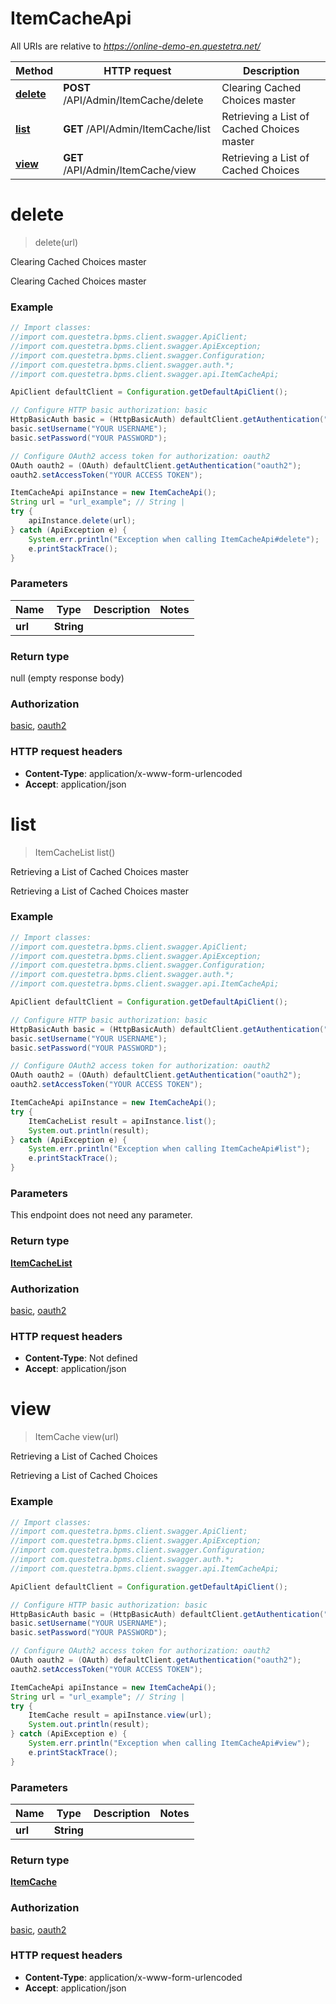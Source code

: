 # ItemCacheApi

All URIs are relative to *https://online-demo-en.questetra.net/*

Method | HTTP request | Description
------------- | ------------- | -------------
[**delete**](ItemCacheApi.md#delete) | **POST** /API/Admin/ItemCache/delete | Clearing Cached Choices master
[**list**](ItemCacheApi.md#list) | **GET** /API/Admin/ItemCache/list | Retrieving a List of Cached Choices master
[**view**](ItemCacheApi.md#view) | **GET** /API/Admin/ItemCache/view | Retrieving a List of Cached Choices


<a name="delete"></a>
# **delete**
> delete(url)

Clearing Cached Choices master

Clearing Cached Choices master

### Example
```java
// Import classes:
//import com.questetra.bpms.client.swagger.ApiClient;
//import com.questetra.bpms.client.swagger.ApiException;
//import com.questetra.bpms.client.swagger.Configuration;
//import com.questetra.bpms.client.swagger.auth.*;
//import com.questetra.bpms.client.swagger.api.ItemCacheApi;

ApiClient defaultClient = Configuration.getDefaultApiClient();

// Configure HTTP basic authorization: basic
HttpBasicAuth basic = (HttpBasicAuth) defaultClient.getAuthentication("basic");
basic.setUsername("YOUR USERNAME");
basic.setPassword("YOUR PASSWORD");

// Configure OAuth2 access token for authorization: oauth2
OAuth oauth2 = (OAuth) defaultClient.getAuthentication("oauth2");
oauth2.setAccessToken("YOUR ACCESS TOKEN");

ItemCacheApi apiInstance = new ItemCacheApi();
String url = "url_example"; // String | 
try {
    apiInstance.delete(url);
} catch (ApiException e) {
    System.err.println("Exception when calling ItemCacheApi#delete");
    e.printStackTrace();
}
```

### Parameters

Name | Type | Description  | Notes
------------- | ------------- | ------------- | -------------
 **url** | **String**|  |

### Return type

null (empty response body)

### Authorization

[basic](../README.md#basic), [oauth2](../README.md#oauth2)

### HTTP request headers

 - **Content-Type**: application/x-www-form-urlencoded
 - **Accept**: application/json

<a name="list"></a>
# **list**
> ItemCacheList list()

Retrieving a List of Cached Choices master

Retrieving a List of Cached Choices master

### Example
```java
// Import classes:
//import com.questetra.bpms.client.swagger.ApiClient;
//import com.questetra.bpms.client.swagger.ApiException;
//import com.questetra.bpms.client.swagger.Configuration;
//import com.questetra.bpms.client.swagger.auth.*;
//import com.questetra.bpms.client.swagger.api.ItemCacheApi;

ApiClient defaultClient = Configuration.getDefaultApiClient();

// Configure HTTP basic authorization: basic
HttpBasicAuth basic = (HttpBasicAuth) defaultClient.getAuthentication("basic");
basic.setUsername("YOUR USERNAME");
basic.setPassword("YOUR PASSWORD");

// Configure OAuth2 access token for authorization: oauth2
OAuth oauth2 = (OAuth) defaultClient.getAuthentication("oauth2");
oauth2.setAccessToken("YOUR ACCESS TOKEN");

ItemCacheApi apiInstance = new ItemCacheApi();
try {
    ItemCacheList result = apiInstance.list();
    System.out.println(result);
} catch (ApiException e) {
    System.err.println("Exception when calling ItemCacheApi#list");
    e.printStackTrace();
}
```

### Parameters
This endpoint does not need any parameter.

### Return type

[**ItemCacheList**](ItemCacheList.md)

### Authorization

[basic](../README.md#basic), [oauth2](../README.md#oauth2)

### HTTP request headers

 - **Content-Type**: Not defined
 - **Accept**: application/json

<a name="view"></a>
# **view**
> ItemCache view(url)

Retrieving a List of Cached Choices

Retrieving a List of Cached Choices

### Example
```java
// Import classes:
//import com.questetra.bpms.client.swagger.ApiClient;
//import com.questetra.bpms.client.swagger.ApiException;
//import com.questetra.bpms.client.swagger.Configuration;
//import com.questetra.bpms.client.swagger.auth.*;
//import com.questetra.bpms.client.swagger.api.ItemCacheApi;

ApiClient defaultClient = Configuration.getDefaultApiClient();

// Configure HTTP basic authorization: basic
HttpBasicAuth basic = (HttpBasicAuth) defaultClient.getAuthentication("basic");
basic.setUsername("YOUR USERNAME");
basic.setPassword("YOUR PASSWORD");

// Configure OAuth2 access token for authorization: oauth2
OAuth oauth2 = (OAuth) defaultClient.getAuthentication("oauth2");
oauth2.setAccessToken("YOUR ACCESS TOKEN");

ItemCacheApi apiInstance = new ItemCacheApi();
String url = "url_example"; // String | 
try {
    ItemCache result = apiInstance.view(url);
    System.out.println(result);
} catch (ApiException e) {
    System.err.println("Exception when calling ItemCacheApi#view");
    e.printStackTrace();
}
```

### Parameters

Name | Type | Description  | Notes
------------- | ------------- | ------------- | -------------
 **url** | **String**|  |

### Return type

[**ItemCache**](ItemCache.md)

### Authorization

[basic](../README.md#basic), [oauth2](../README.md#oauth2)

### HTTP request headers

 - **Content-Type**: application/x-www-form-urlencoded
 - **Accept**: application/json

